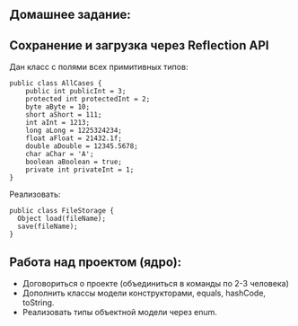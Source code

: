﻿Домашнее задание:
-----------------

Сохранение и загрузка через Reflection API
------------------------------------------
Дан класс с полями всех примитивных типов:
```
public class AllCases {
    public int publicInt = 3;
    protected int protectedInt = 2;
    byte aByte = 10;
    short aShort = 111;
    int aInt = 1213;
    long aLong = 1225324234;
    float aFloat = 21432.1f;
    double aDouble = 12345.5678;
    char aChar = 'A';
    boolean aBoolean = true;
    private int privateInt = 1;
}
```

Реализовать:
```
public class FileStorage {
  Object load(fileName);
  save(fileName);
}
```

Работа над проектом (ядро):
---------------------------
* Договориться о проекте (объединиться в команды по 2-3 человека)
* Дополнить классы модели конструкторами, equals, hashCode, toString.
* Реализовать типы объектной модели через enum.